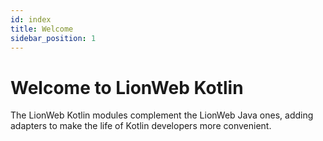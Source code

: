 ```yaml
---
id: index
title: Welcome
sidebar_position: 1
---
```


# Welcome to LionWeb Kotlin

The LionWeb Kotlin modules complement the LionWeb Java ones, adding adapters to make the life of Kotlin developers more convenient.